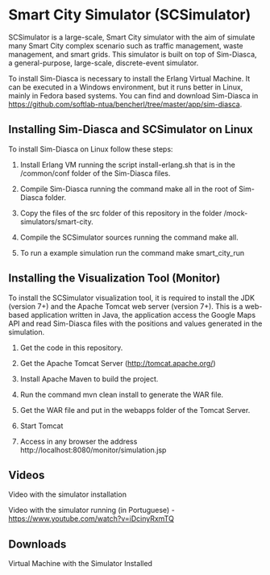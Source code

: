 # Smart City Simulator (SCSimulator)

SCSimulator is a large-scale, Smart City simulator with the aim of simulate many Smart City complex scenario such as traffic management, waste management, and smart grids. This simulator is built on top of Sim-Diasca, a general-purpose, large-scale, discrete-event simulator. 

To install Sim-Diasca is necessary to install the Erlang Virtual Machine. It can be executed in a Windows environment, but it runs better in Linux, mainly in Fedora based systems. You can find and download Sim-Diasca in https://github.com/softlab-ntua/bencherl/tree/master/app/sim-diasca.

## Installing Sim-Diasca and SCSimulator on Linux

To install Sim-Diasca on Linux follow these steps:

1) Install Erlang VM running the script install-erlang.sh that is in the /common/conf folder of the Sim-Diasca files.

2) Compile Sim-Diasca running the command make all in the root of Sim-Diasca folder.

3) Copy the files of the src folder of this repository in the folder /mock-simulators/smart-city.

4) Compile the SCSimulator sources running the command make all.

5) To run a example simulation run the command make smart_city_run

## Installing the Visualization Tool (Monitor)

To install the SCSimulator visualization tool, it is required to install the JDK (version 7+) and the Apache Tomcat web server (version 7+). This is a web-based application written in Java, the application access the Google Maps API and read Sim-Diasca files with the positions and values generated in the simulation.

1) Get the code in this repository.

2) Get the Apache Tomcat Server (http://tomcat.apache.org/)

3) Install Apache Maven to build the project.

4) Run the command mvn clean install to generate the WAR file.

5) Get the WAR file and put in the webapps folder of the Tomcat Server.

6) Start Tomcat

7) Access in any browser the address http://localhost:8080/monitor/simulation.jsp

## Videos

Video with the simulator installation


Video with the simulator running (in Portuguese) - https://www.youtube.com/watch?v=iDcinyRxmTQ

## Downloads

Virtual Machine with the Simulator Installed

